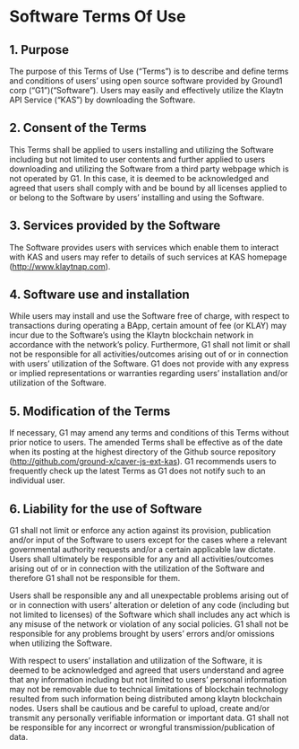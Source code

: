 # Software Terms Of Use

## 1. Purpose

The purpose of this Terms of Use (“Terms”) is to describe and define terms and conditions of users’ using open source software provided by Ground1 corp (“G1”)(“Software”). Users may easily and effectively utilize the Klaytn API Service (“KAS”) by downloading the Software. 

## 2. Consent of the Terms

This Terms shall be applied to users installing and utilizing the Software including but not limited to user contents and further applied to users downloading and utilizing the Software from a third party webpage which is not operated by G1. In this case, it is deemed to be acknowledged and agreed that users shall comply with and be bound by all licenses applied to or belong to the Software by users’ installing and using the Software.

## 3. Services provided by the Software

The Software provides users with services which enable them to interact with KAS and users may refer to details of such services at KAS homepage (http://www.klaytnap.com).

## 4. Software use and installation

While users may install and use the Software free of charge, with respect to transactions during operating a BApp, certain amount of fee (or KLAY) may incur due to the Software’s using the Klaytn blockchain network in accordance with the network’s policy. Furthermore, G1 shall not limit or shall not be responsible for all activities/outcomes arising out of or in connection with users’ utilization of the Software. G1 does not provide with any express or implied representations or warranties regarding users’ installation and/or utilization of the Software.

## 5. Modification of the Terms

If necessary, G1 may amend any terms and conditions of this Terms without prior notice to users. The amended Terms shall be effective as of the date when its posting at the highest directory of the Github source repository (http://github.com/ground-x/caver-js-ext-kas). G1 recommends users to frequently check up the latest Terms as G1 does not notify such to an individual user.

## 6. Liability for the use of Software

G1 shall not limit or enforce any action against its provision, publication and/or input of the Software to users except for the cases where a relevant governmental authority requests and/or a certain applicable law dictate. Users shall ultimately be responsible for any and all activities/outcomes arising out of or in connection with the utilization of the Software and therefore G1 shall not be responsible for them.
 
Users shall be responsible any and all unexpectable problems arising out of or in connection with users’ alteration or deletion of any code (including but not limited to licenses) of the Software which shall includes any act which is any misuse of the network or violation of any social policies. G1 shall not be responsible for any problems brought by users’ errors and/or omissions when utilizing the Software.
 
With respect to users’ installation and utilization of the Software, it is deemed to be acknowledged and agreed that users understand and agree that any information including but not limited to users’ personal information may not be removable due to technical limitations of blockchain technology resulted from such information being distributed among klaytn blockchain nodes. Users shall be cautious and be careful to upload, create and/or transmit any personally verifiable information or important data. G1 shall not be responsible for any incorrect or wrongful transmission/publication of data.
